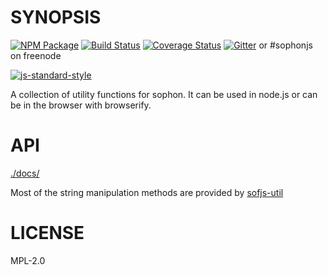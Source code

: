 # SYNOPSIS
[![NPM Package](https://img.shields.io/npm/v/sophonjs-util.svg?style=flat-square)](https://www.npmjs.org/package/sophonjs-util)
[![Build Status](https://img.shields.io/travis/susy-js/sophonjs-util.svg?branch=master&style=flat-square)](https://travis-ci.org/susy-js/sophonjs-util)
[![Coverage Status](https://img.shields.io/coveralls/susy-js/sophonjs-util.svg?style=flat-square)](https://coveralls.io/r/susy-js/sophonjs-util)
[![Gitter](https://img.shields.io/gitter/room/sophon/sophonjs-lib.svg?style=flat-square)](https://gitter.im/sophon/sophonjs-lib) or #sophonjs on freenode  

[![js-standard-style](https://cdn.rawgit.com/feross/standard/master/badge.svg)](https://github.com/feross/standard)  



A collection of utility functions for sophon. It can be used in node.js or can be in the browser with browserify.

# API
[./docs/](./docs/index.md)

Most of the string manipulation methods are provided by [sofjs-util](https://octonion.institute/susy-js/sofjs-util)

# LICENSE
MPL-2.0

